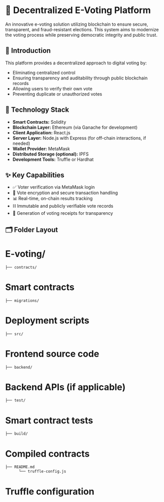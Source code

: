 # 🔗 Decentralized E-Voting Platform

An innovative e-voting solution utilizing blockchain to ensure secure, transparent, and fraud-resistant elections. This system aims to modernize the voting process while preserving democratic integrity and public trust.

## 📖 Introduction

This platform provides a decentralized approach to digital voting by:
- Eliminating centralized control
- Ensuring transparency and auditability through public blockchain records
- Allowing users to verify their own vote
- Preventing duplicate or unauthorized votes

## 🧰 Technology Stack

- **Smart Contracts:** Solidity
- **Blockchain Layer:** Ethereum (via Ganache for development)
- **Client Application:** React.js
- **Server Layer:** Node.js with Express (for off-chain interactions, if needed)
- **Wallet Provider:** MetaMask
- **Distributed Storage (optional):** IPFS
- **Development Tools:** Truffle or Hardhat

## ✨ Key Capabilities

- ✅ Voter verification via MetaMask login
- 🔐 Vote encryption and secure transaction handling
- 📊 Real-time, on-chain results tracking
- ⛓️ Immutable and publicly verifiable vote records
- 🧾 Generation of voting receipts for transparency

## 🗂️ Folder Layout

# E-voting/ 
    ├── contracts/ 
# Smart contracts 
    ├── migrations/
# Deployment scripts 
    ├── src/
# Frontend source code
    ├── backend/ 
# Backend APIs (if applicable) 
    ├── test/ 
# Smart contract tests 
    ├── build/ 
# Compiled contracts
    ├── README.md 
          └── truffle-config.js 
# Truffle configuration
